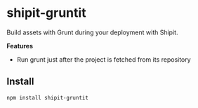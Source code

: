 # shipit-gruntit

Build assets with Grunt during your deployment with Shipit.

**Features**

 - Run grunt just after the project is fetched from its repository

## Install

```
npm install shipit-gruntit
```
